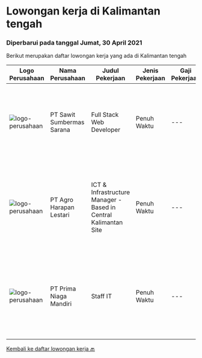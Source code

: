 
  # Lowongan kerja di Kalimantan tengah

  ### Diperbarui pada tanggal Jumat, 30 April 2021

  Berikut merupakan daftar lowongan kerja yang ada di Kalimantan tengah

  |Logo Perusahaan | Nama Perusahaan | Judul Pekerjaan | Jenis Pekerjaan | Gaji Pekerjaan | Lokasi | Deskripsi | Tanggal diunggah | Pranala |
  | -------------- | --------------- | --------------- | --------- | --------- | -------------- | ------- | ----------- | ----------- |
  |![logo-perusahaan](https://image-service-cdn.seek.com.au/afb494d4e3c659c615fbaedc6f711eae8b737878/ee4dce1061f3f616224767ad58cb2fc751b8d2dc)|PT Sawit Sumbermas Sarana|Full Stack Web Developer|Penuh Waktu|---|Kotawaringin Barat|Mengembangkan modul training softskill dan e-learning dengan konsep startup pada android dan web system. Membuat modul training berbasis e-learning....|Sabtu, 24 April 2021|https://www.jobstreet.co.id/id/job/full-stack-web-developer-3503153?token=0~02af102f-fcdd-44a0-ad87-f5ac16758ee4&sectionRank=1&jobId=jobstreet-id-job-3503153|
|![logo-perusahaan](https://image-service-cdn.seek.com.au/5a15c6a37865998b09dd27846d75fd36e5d4ffe5/ee4dce1061f3f616224767ad58cb2fc751b8d2dc)|PT Agro Harapan Lestari|ICT & Infrastructure Manager - Based in Central Kalimantan Site|Penuh Waktu|---|Seruyan|Lead ICT division operational planning and projects, organize and negotiate the allocation of IT resources. Develop, implement, and maintain policies,...|Jumat, 23 April 2021|https://www.jobstreet.co.id/id/job/ict-infrastructure-manager-based-in-central-kalimantan-site-3515971?token=0~02af102f-fcdd-44a0-ad87-f5ac16758ee4&sectionRank=2&jobId=jobstreet-id-job-3515971|
|![logo-perusahaan](https://image-service-cdn.seek.com.au/cb3f544a7861ec90ba2a0049cf164a092e8cfde5/ee4dce1061f3f616224767ad58cb2fc751b8d2dc)|PT Prima Niaga Mandiri|Staff IT|Penuh Waktu|---|Kotawaringin Timur|Job Description : Supporting and managing company IT needs from infrastructure and applications, including enhancement Installing and maintaining...|Jumat, 09 April 2021|https://www.jobstreet.co.id/id/job/staff-it-3502598?token=0~02af102f-fcdd-44a0-ad87-f5ac16758ee4&sectionRank=3&jobId=jobstreet-id-job-3502598|


  [Kembali ke daftar lowongan kerja 🔙](../README.md#daftar-lowongan-kerja)
  